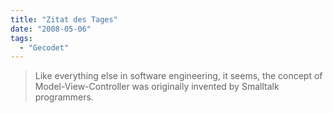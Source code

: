 ```yaml
---
title: "Zitat des Tages"
date: "2008-05-06"
tags:
  - "Gecodet"
---
```


> Like everything else in software engineering, it seems, the concept of Model-View-Controller was originally invented by Smalltalk programmers.
